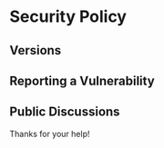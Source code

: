 # Security Policy



## Versions

## Reporting a Vulnerability

## Public Discussions

Thanks for your help!
